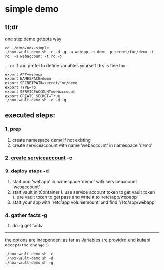# simple demo

## tl;dr
one step demo getopts way
```
cd ./demo/nox-simple
./nox-vault-demo.sh -c -d -g -a webapp -n demo -p secret/for/demo -t ro  -s webaccount -t ro -S 
```
... or if you prefer to define variables yourself this is fine too
```
export APP=webapp
export NAMESPACE=demo
export SECRETPATH=secret/for/demo
export TYPE=ro
export SERVICEACCOUNT=webaccount
export CREATE_SECRET=True
./nox-vault-demo.sh -c -d -g
```

## executed steps:

### 1. prep
1. create namespace demo if not existing
1. create serviceaccount with name 'webaccount' in namespace 'demo'

### 2. [create serviceaccount](./README_sa.md) -c

### 3. deploy steps -d
  1. start pod 'webapp' in namespace 'demo' with serviceaccount 'webaccount'
  1. start vault initContainer
    1. use service account token to get vault_token
    1. use vault token to get pass and write it to '/etc/app/webapp'
  1. start your app with '/etc/app volumemount' and find '/etc/app/webapp'

### 4. gather facts -g
  1. do -g  get facts

---

the options are independent as far as Variables are provided und kubapi accepts the change :)
```
./nox-vault-demo.sh -c
./nox-vault-demo.sh -d
./nox-vault-demo.sh -g
```

